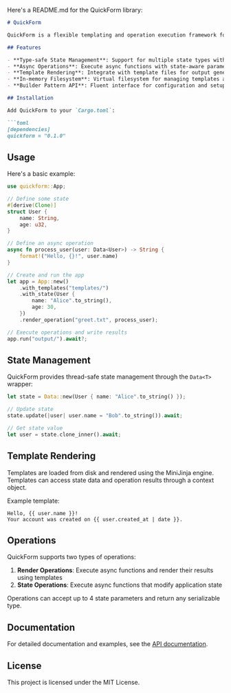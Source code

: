 Here's a README.md for the QuickForm library:

```markdown
# QuickForm

QuickForm is a flexible templating and operation execution framework for Rust that provides a type-safe, state-aware system for executing async operations and rendering their results using templates.

## Features

- **Type-safe State Management**: Support for multiple state types with thread-safe access
- **Async Operations**: Execute async functions with state-aware parameters
- **Template Rendering**: Integrate with template files for output generation
- **In-memory Filesystem**: Virtual filesystem for managing templates and generated files
- **Builder Pattern API**: Fluent interface for configuration and setup

## Installation

Add QuickForm to your `Cargo.toml`:

```toml
[dependencies]
quickform = "0.1.0"
```

## Usage

Here's a basic example:

```rust
use quickform::App;

// Define some state
#[derive(Clone)]
struct User {
    name: String,
    age: u32,
}

// Define an async operation
async fn process_user(user: Data<User>) -> String {
    format!("Hello, {}!", user.name)
}

// Create and run the app
let app = App::new()
    .with_templates("templates/")
    .with_state(User {
        name: "Alice".to_string(),
        age: 30,
    })
    .render_operation("greet.txt", process_user);

// Execute operations and write results
app.run("output/").await?;
```

## State Management

QuickForm provides thread-safe state management through the `Data<T>` wrapper:

```rust
let state = Data::new(User { name: "Alice".to_string() });

// Update state
state.update(|user| user.name = "Bob".to_string()).await;

// Get state value
let user = state.clone_inner().await;
```

## Template Rendering

Templates are loaded from disk and rendered using the MiniJinja engine. Templates can access state data and operation results through a context object.

Example template:
```jinja
Hello, {{ user.name }}!
Your account was created on {{ user.created_at | date }}.
```

## Operations

QuickForm supports two types of operations:

1. **Render Operations**: Execute async functions and render their results using templates
2. **State Operations**: Execute async functions that modify application state

Operations can accept up to 4 state parameters and return any serializable type.

## Documentation

For detailed documentation and examples, see the [API documentation](https://docs.rs/quickform).

## License

This project is licensed under the MIT License.